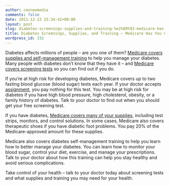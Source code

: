 ```yaml
---
author: cmsnewmedia
comments: false
date: 2011-12-22 15:34:42+00:00
layout: post
slug: diabetes-screenings-supplies-and-training-%e2%80%93-medicare-has-you-covered
title: Diabetes Screenings, Supplies, and Training – Medicare Has You Covered
wordpress_id: 332
---
```


Diabetes affects millions of people – are you one of them? [Medicare covers supplies and self-management training](http://www.medicare.gov/navigation/manage-your-health/preventive-services/diabetes-screening.aspx) to help you manage your diabetes. Many people with diabetes don’t know that they have it – and [Medicare covers screening tests](http://www.medicare.gov/navigation/manage-your-health/preventive-services/diabetes-screening.aspx) so you can find out if you do.

If you’re at high risk for developing diabetes, Medicare covers up to two fasting blood glucose (blood sugar) tests each year. If your doctor accepts [assignment](http://www.medicare.gov/Glossary/a.html), you pay nothing for this test. You may be at high risk for diabetes if you have high blood pressure, high cholesterol, obesity, or a family history of diabetes. Talk to your doctor to find out when you should get your free screening test.

If you have diabetes, [Medicare covers many of your supplies](http://www.medicare.gov/coverage/home.asp), including test strips, monitors, and control solutions. In some cases, Medicare also covers therapeutic shoes if you have diabetic foot problems. You pay 20% of the Medicare-approved amount for these supplies.

Medicare also covers diabetes self-management training to help you learn how to better manage your diabetes. You can learn how to monitor your blood sugar, control your diet, exercise, and manage your prescriptions. Talk to your doctor about how this training can help you stay healthy and avoid serious complications.

Take control of your health – talk to your doctor today about screening tests and what supplies and training you may need for your health.
